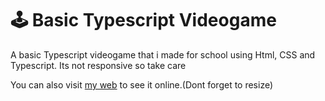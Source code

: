 # 🕹️ Basic Typescript Videogame

A basic Typescript videogame that i made for school using Html, CSS and Typescript. Its not responsive so take care

You can also visit [my web](https://basicrpg.cclouud.dev/)
 to see it online.(Dont forget to resize)
